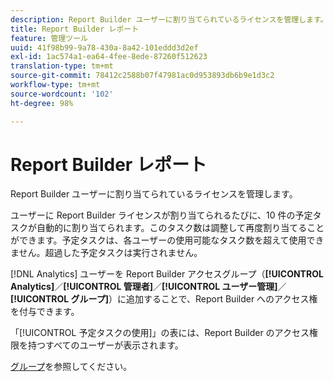 ```yaml
---
description: Report Builder ユーザーに割り当てられているライセンスを管理します。
title: Report Builder レポート
feature: 管理ツール
uuid: 41f98b99-9a78-430a-8a42-101eddd3d2ef
exl-id: 1ac574a1-ea64-4fee-8ede-87260f512623
translation-type: tm+mt
source-git-commit: 78412c2588b07f47981ac0d953893db6b9e1d3c2
workflow-type: tm+mt
source-wordcount: '102'
ht-degree: 98%

---
```


# Report Builder レポート

Report Builder ユーザーに割り当てられているライセンスを管理します。

ユーザーに Report Builder ライセンスが割り当てられるたびに、10 件の予定タスクが自動的に割り当てられます。このタスク数は調整して再度割り当てることができます。予定タスクは、各ユーザーの使用可能なタスク数を超えて使用できません。超過した予定タスクは実行されません。

[!DNL Analytics] ユーザーを Report Builder アクセスグループ（**[!UICONTROL Analytics]**／**[!UICONTROL 管理者]**／**[!UICONTROL ユーザー管理]**／**[!UICONTROL グループ]**）に追加することで、Report Builder へのアクセス権を付与できます。

「[!UICONTROL 予定タスクの使用]」の表には、Report Builder のアクセス権限を持つすべてのユーザーが表示されます。

[グループ](/help/admin/user-management2/c-user-groups/groups.md)を参照してください。
